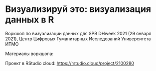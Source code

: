 # Визуализируй это: визуализация данных в R

Воркшоп по визуализации данных для SPB DHweek 2021 (29 января 2021), Центр Цифровых Гуманитарных Исследований Университета ИТМО

Материалы воркшопа:

Проект в RStudio cloud: https://rstudio.cloud/project/2100280
